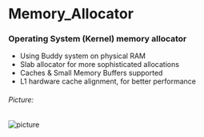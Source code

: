 # Memory_Allocator
### Operating System (Kernel) memory allocator
- Using Buddy system on physical RAM
- Slab allocator for more sophisticated allocations
- Caches & Small Memory Buffers supported
- L1 hardware cache alignment, for better performance
###### Picture:
![picture](https://i.imgur.com/Kuxpk9U.png)
